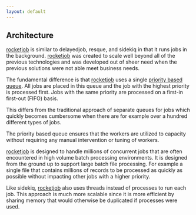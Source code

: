 ```yaml
---
layout: default
---
```


## Architecture

[rocketjob][0] is similar to delayedjob, resque, and sidekiq in that it runs
jobs in the background. [rocketjob][0] was created to scale well beyond all of the
previous technologies and was developed out of sheer need when the previous
solutions were not able meet business needs.

The fundamental difference is that [rocketjob][0] uses a single [priority based queue](https://en.wikipedia.org/wiki/Priority_queue).
All jobs are placed in this queue and the job with the highest priority is processed
first. Jobs with the same priority are processed on a first-in first-out (FIFO) basis.

This differs from the traditional approach of separate queues for jobs which
quickly becomes cumbersome when there are for example over a hundred different
types of jobs.

The priority based queue ensures that the workers are utilized to capacity
without requiring any manual intervention or tuning of workers.

[rocketjob][0] is designed to handle millions of concurrent jobs that are often
encountered in high volume batch processing environments.
It is designed from the ground up to support large batch file processing.
For example a single file that contains millions of records to be processed
as quickly as possible without impacting other jobs with a higher priority.

Like sidekiq, [rocketjob][0] also uses threads instead of processes to run each
job. This approach is much more scalable since it is more efficient by sharing
memory that would otherwise be duplicated if processes were used.

[0]: http://rocketjob.io
[1]: https://github.com/rocketjob/rocketjob_mission_control
